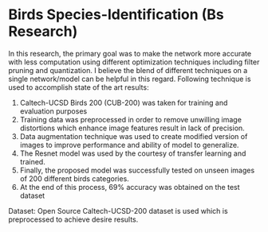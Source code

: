 # Birds Species-Identification (Bs Research)

In this research, the primary goal was to make the network more accurate with less computation using different optimization techniques including filter pruning and quantization. I believe the blend of different techniques on a single network/model can be helpful in this regard.
Following technique is used to accomplish state of the art results:

1)	Caltech-UCSD Birds 200 (CUB-200) was taken for training and evaluation  purposes
2)	Training data was preprocessed in order to remove unwilling image distortions which enhance image features result in lack of precision.  
3)	Data augmentation technique was used to create modified version of images to improve performance and ability of model to generalize.
4)	The Resnet model was used by the courtesy of transfer learning and trained.  
5)	Finally, the proposed model was successfully tested on unseen images of 200  different birds categories.
6)	At the end of this process, 69% accuracy was obtained on the test dataset

Dataset:
         Open Source Caltech-UCSD-200 dataset is used which is preprocessed to achieve desire results.
         



